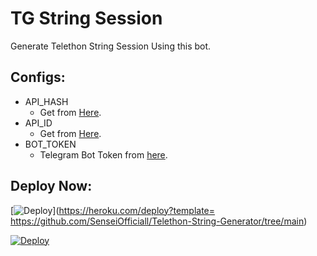 # TG String Session
Generate Telethon String Session Using this bot.




## Configs:
- API_HASH
  - Get from [Here](https://my.telegram.org).
- API_ID
  - Get from [Here](https://my.telegram.org).
- BOT_TOKEN
  - Telegram Bot Token from [here](https://telegram.dog/BotFather).

## Deploy Now:
[![Deploy](https://www.herokucdn.com/deploy/button.svg)](https://heroku.com/deploy?template= https://github.com/SenseiOfficiall/Telethon-String-Generator/tree/main)

[![Deploy](https://www.herokucdn.com/deploy/button.svg)](https://heroku.com/deploy?template=https://github.com/SenseiOfficial/Telethon-String-Generator/tree/main)





